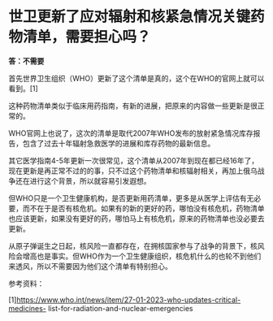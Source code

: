 # 世卫更新了应对辐射和核紧急情况关键药物清单，需要担心吗？

**答：不需要**

首先世界卫生组织（WHO）更新了这个清单是真的，这个在WHO的官网上就可以看到。[1]

这种药物清单类似于临床用药指南，有新的进展，把原来的内容做一些更新是很正常的。

WHO官网上也说了，这次的清单是取代2007年WHO发布的放射紧急情况库存报告，包含了过去十年辐射急救医学的进展和库存药物的最新信息。

其它医学指南4-5年更新一次很常见，这个清单从2007年到现在都已经16年了，现在更新是再正常不过的的事，只不过这个药物清单和核辐射相关，再加上俄乌战争还在进行这个背景，所以就容易引发遐想。

但WHO只是一个卫生健康机构，是否更新用药清单，更多是从医学上评估有无必要，而不在于是否有核危机。如果有的新的更好的药，哪怕没有核危机，药物清单也应该更新，如果没有更好的药，哪怕马上有核危机，原来的药物清单也没必要去更新。

从原子弹诞生之日起，核风险一直都存在，在拥核国家参与了战争的背景下，核风险会增高也是事实。但WHO作为一个卫生健康组织，核危机什么的也轮不到他们来透风，所以不需要因为他们这个清单有特别担心。

参考资料：

[1]https://www.who.int/news/item/27-01-2023-who-updates-critical-medicines-
list-for-radiation-and-nuclear-emergencies

